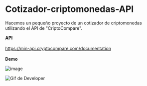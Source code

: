 # Cotizador-criptomonedas-API
Hacemos un pequeño proyecto de un cotizador de criptomonedas utilizando el API de "CriptoCompare".

**API**
<br/><br/>
https://min-api.cryptocompare.com/documentation
<br/><br/>
**Demo**

![image]()

<img align="center" display = "block" margin-left = "auto" margin-right = "auto" src="https://github.com/alanatilio/alanatilio/blob/main/api.gif" alt="Gif de Developer"/>

